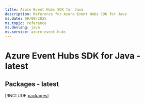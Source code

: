 ```yaml
---
title: Azure Event Hubs SDK for Java
description: Reference for Azure Event Hubs SDK for Java
ms.date: 09/09/2025
ms.topic: reference
ms.devlang: java
ms.service: azure-event-hubs
---
```

# Azure Event Hubs SDK for Java - latest
## Packages - latest
[!INCLUDE [packages](event-hubs-index.md)]